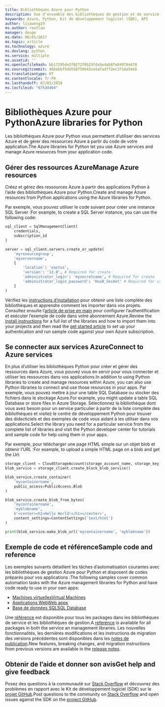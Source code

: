 ```yaml
---
title: Bibliothèques Azure pour Python
description: Vue d’ensemble des bibliothèques de gestion et de service Azure pour Python
keywords: Azure, Python, Kit de développement logiciel (SDK), API
author: lisawong19
ms.author: routlaw
manager: douge
ms.date: 06/01/2017
ms.topic: article
ms.technology: azure
ms.devlang: python
ms.service: multiple
ms.assetid: ''
ms.openlocfilehash: bb17295de2f0272f0525fda5edab87e840764478
ms.sourcegitcommit: 46bebbf5dd558750043ce5afadff2ec3714a54e6
ms.translationtype: HT
ms.contentlocale: fr-FR
ms.lasthandoff: 07/03/2019
ms.locfileid: "67534464"
---
```

# <a name="azure-libraries-for-python"></a><span data-ttu-id="4d964-104">Bibliothèques Azure pour Python</span><span class="sxs-lookup"><span data-stu-id="4d964-104">Azure libraries for Python</span></span>

<span data-ttu-id="4d964-105">Les bibliothèques Azure pour Python vous permettent d’utiliser des services Azure et de gérer des ressources Azure à partir du code de votre application.</span><span class="sxs-lookup"><span data-stu-id="4d964-105">The Azure libraries for Python let you use Azure services and manage Azure resources from your application code.</span></span> 

## <a name="manage-azure-resources"></a><span data-ttu-id="4d964-106">Gérer des ressources Azure</span><span class="sxs-lookup"><span data-stu-id="4d964-106">Manage Azure resources</span></span>

<span data-ttu-id="4d964-107">Créez et gérez des ressources Azure à partir des applications Python à l’aide des bibliothèques Azure pour Python.</span><span class="sxs-lookup"><span data-stu-id="4d964-107">Create and manage Azure resources from Python applications using the Azure libraries for Python.</span></span>

<span data-ttu-id="4d964-108">Par exemple, vous pouvez utiliser le code suivant pour créer une instance SQL Server :</span><span class="sxs-lookup"><span data-stu-id="4d964-108">For example, to create a SQL Server instance, you can use the following code:</span></span>

```python
sql_client = SqlManagementClient(
    credentials,
    subscription_id
)

server = sql_client.servers.create_or_update(
    'myresourcegroup',
    'myservername',
    {
        'location': 'eastus',
        'version': '12.0', # Required for create
        'administrator_login': 'mysecretname', # Required for create
        'administrator_login_password': 'HusH_Sec4et' # Required for create
    }
)
```

<span data-ttu-id="4d964-109">Vérifiez les [instructions d’installation](python-sdk-azure-install.md) pour obtenir une liste complète des bibliothèques et apprendre comment les importer dans vos projets. Consultez ensuite l’[article de prise en main](python-sdk-azure-get-started.yml) pour configurer l’authentification et exécuter l’exemple de code dans votre abonnement Azure.</span><span class="sxs-lookup"><span data-stu-id="4d964-109">Review the [install instructions](python-sdk-azure-install.md) for a full list of the libraries and how to import them into your projects and then read the [get started article](python-sdk-azure-get-started.yml) to set up your authentication and run sample code against your own Azure subscription.</span></span>

## <a name="connect-to-azure-services"></a><span data-ttu-id="4d964-110">Se connecter aux services Azure</span><span class="sxs-lookup"><span data-stu-id="4d964-110">Connect to Azure services</span></span>

<span data-ttu-id="4d964-111">En plus d’utiliser les bibliothèques Python pour créer et gérer des ressources dans Azure, vous pouvez vous en servir pour vous connecter et utiliser les ressources dans vos applications.</span><span class="sxs-lookup"><span data-stu-id="4d964-111">In addition to using Python libraries to create and manage resources within Azure, you can also use Python libraries to connect and use those resources in your apps.</span></span> <span data-ttu-id="4d964-112">Par exemple, vous pouvez mettre à jour une table SQL Database ou stocker des fichiers dans le stockage Azure.</span><span class="sxs-lookup"><span data-stu-id="4d964-112">For example, you might update a table SQL Database or store files in Azure Storage.</span></span> <span data-ttu-id="4d964-113">Sélectionnez la bibliothèque dont vous avez besoin pour un service particulier à partir de la liste complète des bibliothèques et visitez le centre de développement Python pour trouver des didacticiels et des exemples de code vous aidant à les utiliser dans vos applications.</span><span class="sxs-lookup"><span data-stu-id="4d964-113">Select the library you need for a particular service from the complete list of libraries and visit the Python developer center for tutorials and sample code for help using them in your apps.</span></span>

<span data-ttu-id="4d964-114">Par exemple, pour télécharger une page HTML simple sur un objet blob et obtenir l’URL :</span><span class="sxs-lookup"><span data-stu-id="4d964-114">For example, to upload a simple HTML page on a blob and get the Url:</span></span>

```python
storage_client = CloudStorageAccount(storage_account_name, storage_key)
blob_service = storage_client.create_block_blob_service()

blob_service.create_container(
    'mycontainername',
    public_access=PublicAccess.Blob
)

blob_service.create_blob_from_bytes(
    'mycontainername',
    'myblobname',
    b'<center><h1>Hello World!</h1></center>',
    content_settings=ContentSettings('text/html')
)

print(blob_service.make_blob_url('mycontainername', 'myblobname'))
```

## <a name="sample-code-and-reference"></a><span data-ttu-id="4d964-115">Exemple de code et référence</span><span class="sxs-lookup"><span data-stu-id="4d964-115">Sample code and reference</span></span>
<span data-ttu-id="4d964-116">Les exemples suivants détaillent les tâches d’automatisation courantes avec les bibliothèques de gestion Azure pour Python et disposent de codes préparés pour vos applications :</span><span class="sxs-lookup"><span data-stu-id="4d964-116">The following samples cover common automation tasks with the Azure management libraries for Python and have code ready to use in your own apps:</span></span>
- [<span data-ttu-id="4d964-117">Machines virtuelles</span><span class="sxs-lookup"><span data-stu-id="4d964-117">Virtual Machines</span></span>](python-sdk-azure-virtual-machine-samples.md)
- [<span data-ttu-id="4d964-118">Applications Web</span><span class="sxs-lookup"><span data-stu-id="4d964-118">Web apps</span></span>](python-sdk-azure-web-apps-samples.md)
- [<span data-ttu-id="4d964-119">Base de données SQL</span><span class="sxs-lookup"><span data-stu-id="4d964-119">SQL Database</span></span>](python-sdk-azure-sql-database-samples.md)

<span data-ttu-id="4d964-120">Une [référence](/python/api/overview/azure) est disponible pour tous les packages dans les bibliothèques de service et les bibliothèques de gestion.</span><span class="sxs-lookup"><span data-stu-id="4d964-120">A [reference](/python/api/overview/azure) is available for all packages in both the service an management libraries.</span></span> <span data-ttu-id="4d964-121">Les nouvelles fonctionnalités, les dernières modifications et les instructions de migration des versions précédentes sont disponibles dans les [notes de publication](python-sdk-azure-release-notes.md).</span><span class="sxs-lookup"><span data-stu-id="4d964-121">New features, breaking changes, and migration instructions from previous versions are available in the [release notes](python-sdk-azure-release-notes.md).</span></span> 

## <a name="get-help-and-give-feedback"></a><span data-ttu-id="4d964-122">Obtenir de l’aide et donner son avis</span><span class="sxs-lookup"><span data-stu-id="4d964-122">Get help and give feedback</span></span>

<span data-ttu-id="4d964-123">Posez des questions à la communauté sur [Stack Overflow](https://stackoverflow.com/questions/tagged/azure-sdk-python) et découvrez des problèmes en rapport avec le Kit de développement logiciel (SDK) sur le [projet GitHub](https://github.com/Azure/azure-sdk-for-python).</span><span class="sxs-lookup"><span data-stu-id="4d964-123">Post questions to the community on [Stack Overflow](https://stackoverflow.com/questions/tagged/azure-sdk-python) and open issues against the SDK on the [project GitHub](https://github.com/Azure/azure-sdk-for-python).</span></span>
